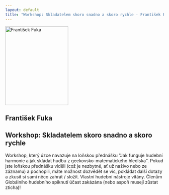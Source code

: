 ```yaml
---
layout: default
title: "Workshop: Skladatelem skoro snadno a skoro rychle - František Fuka"
---
```


<section id="speakers" class="row speakers-detail">
  <div class="speaker lab span3 nohover">
    <a href="https://plus.google.com/106378848135270560799/posts">
      <img src="/data/imgs/recnici/frantisek-fuka.jpg" width="200" height="250" alt="František Fuka" />
    </a>
    <div class="info">
      <h2>František Fuka</h2>
    </div>
  </div>
  <div class="span9 talk-info">
    <h1>Workshop: Skladatelem skoro snadno a skoro rychle</h1>
    <p>Workshop, který úzce navazuje na loňskou přednášku "Jak funguje hudební harmonie a jak skládat hudbu z geekovsko-matematického hlediska". Pokud jste loňskou přednášku viděli (což je nezbytné, ať už naživo nebo ze záznamu) a pochopili, máte možnost dozvědět se víc, pokládat další dotazy a zkusit si sami něco zahrát / složit. Vlastní hudební nástroje vítány. Členům Globálního hudebního spiknutí účast zakázána (nebo aspoň musejí zůstat zticha)!</p>
  </div>
</section>